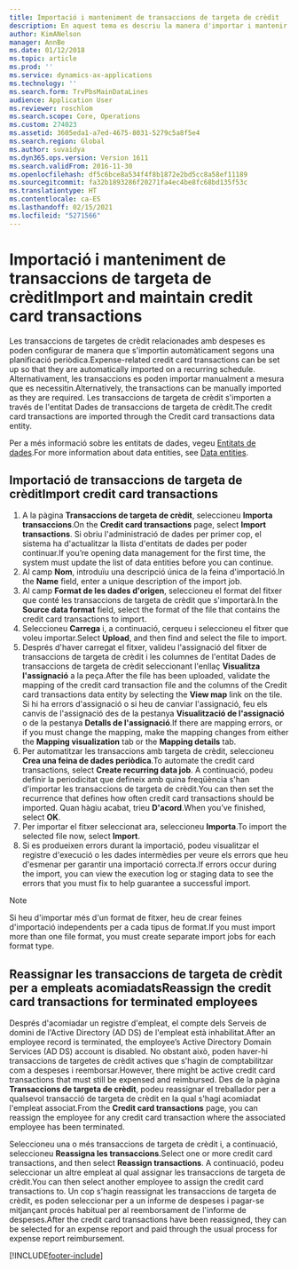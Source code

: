 ```yaml
---
title: Importació i manteniment de transaccions de targeta de crèdit
description: En aquest tema es descriu la manera d'importar i mantenir transaccions amb targetes de crèdit relacionades amb les despeses. Aquestes transaccions es poden establir de manera que s'importin automàticament segons una planificació recurrent, o es poden importar manualment quan es necessitin.
author: KimANelson
manager: AnnBe
ms.date: 01/12/2018
ms.topic: article
ms.prod: ''
ms.service: dynamics-ax-applications
ms.technology: ''
ms.search.form: TrvPbsMainDataLines
audience: Application User
ms.reviewer: roschlom
ms.search.scope: Core, Operations
ms.custom: 274023
ms.assetid: 3605eda1-a7ed-4675-8031-5279c5a8f5e4
ms.search.region: Global
ms.author: suvaidya
ms.dyn365.ops.version: Version 1611
ms.search.validFrom: 2016-11-30
ms.openlocfilehash: df5c6bce8a534f4f8b1872e2bd5cc8a58ef11189
ms.sourcegitcommit: fa32b1893286f20271fa4ec4be8fc68bd135f53c
ms.translationtype: HT
ms.contentlocale: ca-ES
ms.lasthandoff: 02/15/2021
ms.locfileid: "5271566"
---
```

# <a name="import-and-maintain-credit-card-transactions"></a><span data-ttu-id="304c3-104">Importació i manteniment de transaccions de targeta de crèdit</span><span class="sxs-lookup"><span data-stu-id="304c3-104">Import and maintain credit card transactions</span></span>

<span data-ttu-id="304c3-105">Les transaccions de targetes de crèdit relacionades amb despeses es poden configurar de manera que s'importin automàticament segons una planificació periòdica.</span><span class="sxs-lookup"><span data-stu-id="304c3-105">Expense-related credit card transactions can be set up so that they are automatically imported on a recurring schedule.</span></span> <span data-ttu-id="304c3-106">Alternativament, les transaccions es poden importar manualment a mesura que es necessitin.</span><span class="sxs-lookup"><span data-stu-id="304c3-106">Alternatively, the transactions can be manually imported as they are required.</span></span> <span data-ttu-id="304c3-107">Les transaccions de targeta de crèdit s'importen a través de l'entitat Dades de transaccions de targeta de crèdit.</span><span class="sxs-lookup"><span data-stu-id="304c3-107">The credit card transactions are imported through the Credit card transactions data entity.</span></span>

<span data-ttu-id="304c3-108">Per a més informació sobre les entitats de dades, vegeu [Entitats de dades](https://docs.microsoft.com/dynamics365/fin-ops-core/dev-itpro/data-entities/data-entities).</span><span class="sxs-lookup"><span data-stu-id="304c3-108">For more information about data entities, see [Data entities](https://docs.microsoft.com/dynamics365/fin-ops-core/dev-itpro/data-entities/data-entities).</span></span>

## <a name="import-credit-card-transactions"></a><span data-ttu-id="304c3-109">Importació de transaccions de targeta de crèdit</span><span class="sxs-lookup"><span data-stu-id="304c3-109">Import credit card transactions</span></span>

1. <span data-ttu-id="304c3-110">A la pàgina **Transaccions de targeta de crèdit**, seleccioneu **Importa transaccions**.</span><span class="sxs-lookup"><span data-stu-id="304c3-110">On the **Credit card transactions** page, select **Import transactions**.</span></span> <span data-ttu-id="304c3-111">Si obriu l'administració de dades per primer cop, el sistema ha d'actualitzar la llista d'entitats de dades per poder continuar.</span><span class="sxs-lookup"><span data-stu-id="304c3-111">If you’re opening data management for the first time, the system must update the list of data entities before you can continue.</span></span>
2. <span data-ttu-id="304c3-112">Al camp **Nom**, introduïu una descripció única de la feina d'importació.</span><span class="sxs-lookup"><span data-stu-id="304c3-112">In the **Name** field, enter a unique description of the import job.</span></span>
3. <span data-ttu-id="304c3-113">Al camp **Format de les dades d'origen**, seleccioneu el format del fitxer que conté les transaccions de targeta de crèdit que s'importarà.</span><span class="sxs-lookup"><span data-stu-id="304c3-113">In the **Source data format** field, select the format of the file that contains the credit card transactions to import.</span></span>
4. <span data-ttu-id="304c3-114">Seleccioneu **Carrega** i, a continuació, cerqueu i seleccioneu el fitxer que voleu importar.</span><span class="sxs-lookup"><span data-stu-id="304c3-114">Select **Upload**, and then find and select the file to import.</span></span>
5. <span data-ttu-id="304c3-115">Després d'haver carregat el fitxer, valideu l'assignació del fitxer de transaccions de targeta de crèdit i les columnes de l'entitat Dades de transaccions de targeta de crèdit seleccionant l'enllaç **Visualitza l'assignació** a la peça.</span><span class="sxs-lookup"><span data-stu-id="304c3-115">After the file has been uploaded, validate the mapping of the credit card transaction file and the columns of the Credit card transactions data entity by selecting the **View map** link on the tile.</span></span> <span data-ttu-id="304c3-116">Si hi ha errors d'assignació o si heu de canviar l'assignació, feu els canvis de l'assignació des de la pestanya **Visualització de l'assignació** o de la pestanya **Detalls de l'assignació**.</span><span class="sxs-lookup"><span data-stu-id="304c3-116">If there are mapping errors, or if you must change the mapping, make the mapping changes from either the **Mapping visualization** tab or the **Mapping details** tab.</span></span>
6. <span data-ttu-id="304c3-117">Per automatitzar les transaccions amb targeta de crèdit, seleccioneu **Crea una feina de dades periòdica**.</span><span class="sxs-lookup"><span data-stu-id="304c3-117">To automate the credit card transactions, select **Create recurring data job**.</span></span> <span data-ttu-id="304c3-118">A continuació, podeu definir la periodicitat que defineix amb quina freqüència s'han d'importar les transaccions de targeta de crèdit.</span><span class="sxs-lookup"><span data-stu-id="304c3-118">You can then set the recurrence that defines how often credit card transactions should be imported.</span></span> <span data-ttu-id="304c3-119">Quan hàgiu acabat, trieu **D'acord**.</span><span class="sxs-lookup"><span data-stu-id="304c3-119">When you’ve finished, select **OK**.</span></span>
7. <span data-ttu-id="304c3-120">Per importar el fitxer seleccionat ara, seleccioneu **Importa**.</span><span class="sxs-lookup"><span data-stu-id="304c3-120">To import the selected file now, select **Import**.</span></span>
8. <span data-ttu-id="304c3-121">Si es produeixen errors durant la importació, podeu visualitzar el registre d'execució o les dades intermèdies per veure els errors que heu d'esmenar per garantir una importació correcta.</span><span class="sxs-lookup"><span data-stu-id="304c3-121">If errors occur during the import, you can view the execution log or staging data to see the errors that you must fix to help guarantee a successful import.</span></span>

> [!NOTE]
> <span data-ttu-id="304c3-122">Si heu d'importar més d'un format de fitxer, heu de crear feines d'importació independents per a cada tipus de format.</span><span class="sxs-lookup"><span data-stu-id="304c3-122">If you must import more than one file format, you must create separate import jobs for each format type.</span></span>

## <a name="reassign-the-credit-card-transactions-for-terminated-employees"></a><span data-ttu-id="304c3-123">Reassignar les transaccions de targeta de crèdit per a empleats acomiadats</span><span class="sxs-lookup"><span data-stu-id="304c3-123">Reassign the credit card transactions for terminated employees</span></span>

<span data-ttu-id="304c3-124">Després d'acomiadar un registre d'empleat, el compte dels Serveis de domini de l'Active Directory (AD DS) de l'empleat està inhabilitat.</span><span class="sxs-lookup"><span data-stu-id="304c3-124">After an employee record is terminated, the employee’s Active Directory Domain Services (AD DS) account is disabled.</span></span> <span data-ttu-id="304c3-125">No obstant això, poden haver-hi transaccions de targetes de crèdit actives que s'hagin de comptabilitzar com a despeses i reemborsar.</span><span class="sxs-lookup"><span data-stu-id="304c3-125">However, there might be active credit card transactions that must still be expensed and reimbursed.</span></span> <span data-ttu-id="304c3-126">Des de la pàgina **Transaccions de targeta de crèdit**, podeu reassignar el treballador per a qualsevol transacció de targeta de crèdit en la qual s'hagi acomiadat l'empleat associat.</span><span class="sxs-lookup"><span data-stu-id="304c3-126">From the **Credit card transactions** page, you can reassign the employee for any credit card transaction where the associated employee has been terminated.</span></span>

<span data-ttu-id="304c3-127">Seleccioneu una o més transaccions de targeta de crèdit i, a continuació, seleccioneu **Reassigna les transaccions**.</span><span class="sxs-lookup"><span data-stu-id="304c3-127">Select one or more credit card transactions, and then select **Reassign transactions**.</span></span> <span data-ttu-id="304c3-128">A continuació, podeu seleccionar un altre empleat al qual assignar les transaccions de targeta de crèdit.</span><span class="sxs-lookup"><span data-stu-id="304c3-128">You can then select another employee to assign the credit card transactions to.</span></span> <span data-ttu-id="304c3-129">Un cop s'hagin reassignat les transaccions de targeta de crèdit, es poden seleccionar per a un informe de despeses i pagar-se mitjançant procés habitual per al reemborsament de l'informe de despeses.</span><span class="sxs-lookup"><span data-stu-id="304c3-129">After the credit card transactions have been reassigned, they can be selected for an expense report and paid through the usual process for expense report reimbursement.</span></span>


[!INCLUDE[footer-include](../includes/footer-banner.md)]